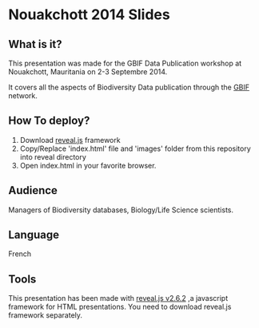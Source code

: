 # Nouakchott 2014 Slides

## What is it?
This presentation was made for the GBIF Data Publication workshop at Nouakchott, Mauritania on 2-3 Septembre 2014.

It covers all the aspects of Biodiversity Data publication through the [GBIF](http://www.gbif.org) network.

## How To deploy?
1. Download [reveal.js](https://github.com/hakimel/reveal.js/) framework
2. Copy/Replace 'index.html' file and 'images' folder from this repository into reveal directory
3. Open index.html in your favorite browser.

## Audience
Managers of Biodiversity databases, Biology/Life Science scientists.

## Language
French

## Tools
This presentation has been made with [reveal.js v2.6.2](https://github.com/hakimel/reveal.js/) ,a javascript framework for HTML presentations. 
You need to download reveal.js framework separately.

